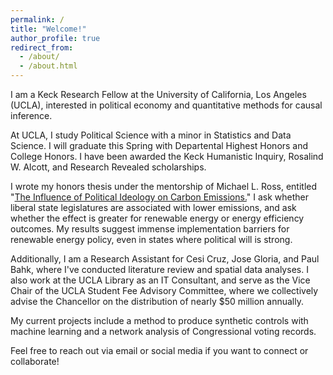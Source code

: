 ```yaml
---
permalink: /
title: "Welcome!"
author_profile: true
redirect_from: 
  - /about/
  - /about.html
---
```


I am a Keck Research Fellow at the University of California, Los Angeles (UCLA), interested in political economy and quantitative methods for causal inference.

At UCLA, I study Political Science with a minor in Statistics and Data Science. I will graduate this Spring with Departental Highest Honors and College Honors.
I have been awarded the Keck Humanistic Inquiry, Rosalind W. Alcott, and Research Revealed scholarships.

I wrote my honors thesis under the mentorship of Michael L. Ross, entitled "[The Influence of Political Ideology on Carbon Emissions.](https://github.com/eigenstuffs/thesis)" I ask whether liberal
state legislatures are associated with lower emissions, and ask whether the effect is greater for renewable energy or energy efficiency outcomes. My results suggest immense implementation barriers
for renewable energy policy, even in states where political will is strong.

Additionally, I am a Research Assistant for Cesi Cruz, Jose Gloria, and Paul Bahk, where I've conducted literature review and spatial data analyses. I also work at the UCLA Library as an IT Consultant,
and serve as the Vice Chair of the UCLA Student Fee Advisory Committee, where we collectively advise the Chancellor on the distribution of nearly $50 million annually.

My current projects include a method to produce synthetic controls with machine learning and a network analysis of Congressional voting records.

Feel free to reach out via email or social media if you want to connect or collaborate!